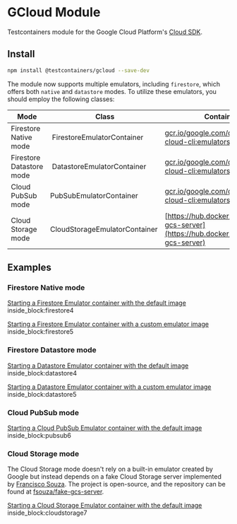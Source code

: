 # GCloud Module

Testcontainers module for the Google Cloud Platform's [Cloud SDK](https://cloud.google.com/sdk/).

## Install

```bash
npm install @testcontainers/gcloud --save-dev
```

The module now supports multiple emulators, including `firestore`, which offers both `native` and `datastore` modes.
To utilize these emulators, you should employ the following classes:

Mode | Class | Container Image
-|-|-
Firestore Native mode | FirestoreEmulatorContainer | [gcr.io/google.com/cloudsdktool/google-cloud-cli:emulators](https://gcr.io/google.com/cloudsdktool/google-cloud-cli)
Firestore Datastore mode | DatastoreEmulatorContainer | [gcr.io/google.com/cloudsdktool/google-cloud-cli:emulators](https://gcr.io/google.com/cloudsdktool/google-cloud-cli)
Cloud PubSub mode |PubSubEmulatorContainer | [gcr.io/google.com/cloudsdktool/google-cloud-cli:emulators](https://gcr.io/google.com/cloudsdktool/google-cloud-cli)
Cloud Storage mode |CloudStorageEmulatorContainer | [https://hub.docker.com/r/fsouza/fake-gcs-server](https://hub.docker.com/r/fsouza/fake-gcs-server)

## Examples

### Firestore Native mode

<!--codeinclude-->
[Starting a Firestore Emulator container with the default image](../../packages/modules/gcloud/src/firestore-emulator-container.test.ts) inside_block:firestore4
<!--/codeinclude-->

<!--codeinclude-->
[Starting a Firestore Emulator container with a custom emulator image](../../packages/modules/gcloud/src/firestore-emulator-container.test.ts) inside_block:firestore5
<!--/codeinclude-->

### Firestore Datastore mode

<!--codeinclude-->
[Starting a Datastore Emulator container with the default image](../../packages/modules/gcloud/src/datastore-emulator-container.test.ts) inside_block:datastore4
<!--/codeinclude-->

<!--codeinclude-->
[Starting a Datastore Emulator container with a custom emulator image](../../packages/modules/gcloud/src/datastore-emulator-container.test.ts) inside_block:datastore5
<!--/codeinclude-->

### Cloud PubSub mode

<!--codeinclude-->
[Starting a Cloud PubSub Emulator container with the default image](../../packages/modules/gcloud/src/pubsub-emulator-container.test.ts) inside_block:pubsub6
<!--/codeinclude-->

### Cloud Storage mode

The Cloud Storage mode doesn't rely on a built-in emulator created by Google but instead depends on a fake Cloud Storage server implemented by [Francisco Souza](https://github.com/fsouza). The project is open-source, and the repository can be found at [fsouza/fake-gcs-server](https://github.com/fsouza/fake-gcs-server).
<!--codeinclude-->
[Starting a Cloud Storage Emulator container with the default image](../../packages/modules/gcloud/src/cloudstorage-emulator-container.test.ts) inside_block:cloudstorage7
<!--/codeinclude-->
